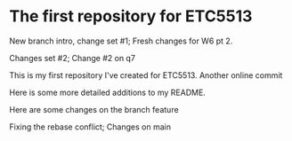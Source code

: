 # The first repository for ETC5513

New branch intro, change set #1; Fresh changes for W6 pt 2.

Changes set #2; Change #2 on q7

This is my first repository I've created for ETC5513. Another online commit

Here is some more detailed additions to my README.

Here are some changes on the branch feature

Fixing the rebase conflict; Changes on main
